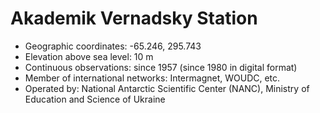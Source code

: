 # Akademik Vernadsky Station

- Geographic coordinates: -65.246, 295.743
- Elevation above sea level: 10 m
- Continuous observations: since 1957 (since 1980 in digital format)
- Member of international networks: Intermagnet, WOUDC, etc.
- Operated by: National Antarctic Scientific Center (NANC), Ministry of Education and Science of Ukraine
